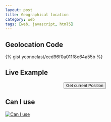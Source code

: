 ```yaml
---
layout: post
title: Geographical location
category: web
tags: [web, javascript, html5]
---
```


## Geolocation Code

{% gist yconoclast/ecd96f0a011f8e64a55b %}

## Live Example

<p style="text-align:center">
    <button class="test-btn button default blue" onclick="getPosition()">Get current Position</button>
</p>

<div id="mapholder" style="text-align:center"></div>


<script>
    var mapElement = document.getElementById("mapholder");

    function getPosition() {
        if (navigator.geolocation) {
            navigator.geolocation.getCurrentPosition(showPosition, showError);
        } else {
            mapElement.innerHTML = "Geolocation is not supported by this browser.";
        }
    }

    function showPosition(position) {
        var latlon = position.coords.latitude + "," + position.coords.longitude;
        var img_url = "http://maps.googleapis.com/maps/api/staticmap?center="+latlon+"&zoom=14&size=800x400&sensor=false";
        mapElement.innerHTML = "<img src='"+img_url+"'>";
    }

    function showError(error) {
        switch(error.code) {
            case error.PERMISSION_DENIED:
                mapElement.innerHTML = "User denied the request for Geolocation."
                break;
            case error.POSITION_UNAVAILABLE:
                mapElement.innerHTML = "Location information is unavailable."
                break;
            case error.TIMEOUT:
                mapElement.innerHTML = "The request to get user location timed out."
                break;
            case error.UNKNOWN_ERROR:
                mapElement.innerHTML = "An unknown error occurred."
                break;
        }
    }
</script>

<!--more-->

<h2>
Can I use
<i class="fa fa-chrome supported" aria-hidden="true" title="Chrome - Supported"></i>
<i class="fa fa-opera supported" aria-hidden="true" title="Opera - Supported"></i>
<i class="fa fa-firefox supported" aria-hidden="true" title="Firefox - Supported"></i>
<i class="fa fa-safari supported" aria-hidden="true" title="Safari - Supported"></i>
<i class="fa fa-edge supported" aria-hidden="true" title="Edge - Supported"></i>
<i class="fa fa-internet-explorer supported" aria-hidden="true" title="Internet Explorer - Supported"></i>
</h2>
<p class="hide-small">
<a href="http://caniuse.com/#feat=geolocation" target="_blank">
    <img src="{{ site.baseurl }}/images/posts/geolocation-caniuse.png" alt="Can I use"/>
</a>
</p>




